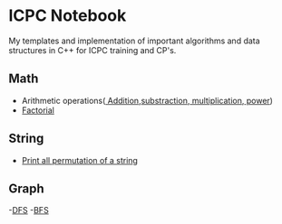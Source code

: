 # ICPC Notebook
My templates and implementation of important algorithms and data structures in C++ for ICPC training and CP's.

## Math
  - Arithmetic operations([ Addition](https://github.com/kingjuno/icpc_training/blob/master/math/sum.cpp),[substraction](https://github.com/kingjuno/icpc_training/blob/master/math/substraction.cpp),[ multiplication](https://github.com/kingjuno/icpc_training/blob/master/math/multiplication.cpp),[ power](https://github.com/kingjuno/icpc_training/blob/master/math/power.cpp))
  - [Factorial](https://github.com/kingjuno/icpc_training/blob/master/math/factorial.cpp)

## String
  - [Print all permutation of a string](https://github.com/kingjuno/icpc_training/blob/master/string/permutation.cpp)
 
 ## Graph
  -[DFS](https://github.com/kingjuno/icpc_training/blob/master/graph/DFS.cpp)
  -[BFS](https://github.com/kingjuno/icpc_training/blob/master/graph/BFS.cpp)
